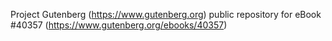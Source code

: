 Project Gutenberg (https://www.gutenberg.org) public repository for eBook #40357 (https://www.gutenberg.org/ebooks/40357)
